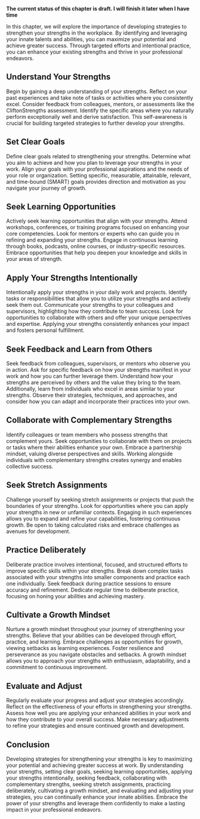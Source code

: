 **The current status of this chapter is draft. I will finish it later when I have time**

In this chapter, we will explore the importance of developing strategies to strengthen your strengths in the workplace. By identifying and leveraging your innate talents and abilities, you can maximize your potential and achieve greater success. Through targeted efforts and intentional practice, you can enhance your existing strengths and thrive in your professional endeavors.

Understand Your Strengths
-------------------------

Begin by gaining a deep understanding of your strengths. Reflect on your past experiences and take note of tasks or activities where you consistently excel. Consider feedback from colleagues, mentors, or assessments like the CliftonStrengths assessment. Identify the specific areas where you naturally perform exceptionally well and derive satisfaction. This self-awareness is crucial for building targeted strategies to further develop your strengths.

Set Clear Goals
---------------

Define clear goals related to strengthening your strengths. Determine what you aim to achieve and how you plan to leverage your strengths in your work. Align your goals with your professional aspirations and the needs of your role or organization. Setting specific, measurable, attainable, relevant, and time-bound (SMART) goals provides direction and motivation as you navigate your journey of growth.

Seek Learning Opportunities
---------------------------

Actively seek learning opportunities that align with your strengths. Attend workshops, conferences, or training programs focused on enhancing your core competencies. Look for mentors or experts who can guide you in refining and expanding your strengths. Engage in continuous learning through books, podcasts, online courses, or industry-specific resources. Embrace opportunities that help you deepen your knowledge and skills in your areas of strength.

Apply Your Strengths Intentionally
----------------------------------

Intentionally apply your strengths in your daily work and projects. Identify tasks or responsibilities that allow you to utilize your strengths and actively seek them out. Communicate your strengths to your colleagues and supervisors, highlighting how they contribute to team success. Look for opportunities to collaborate with others and offer your unique perspectives and expertise. Applying your strengths consistently enhances your impact and fosters personal fulfillment.

Seek Feedback and Learn from Others
-----------------------------------

Seek feedback from colleagues, supervisors, or mentors who observe you in action. Ask for specific feedback on how your strengths manifest in your work and how you can further leverage them. Understand how your strengths are perceived by others and the value they bring to the team. Additionally, learn from individuals who excel in areas similar to your strengths. Observe their strategies, techniques, and approaches, and consider how you can adapt and incorporate their practices into your own.

Collaborate with Complementary Strengths
----------------------------------------

Identify colleagues or team members who possess strengths that complement yours. Seek opportunities to collaborate with them on projects or tasks where their abilities enhance your own. Embrace a partnership mindset, valuing diverse perspectives and skills. Working alongside individuals with complementary strengths creates synergy and enables collective success.

Seek Stretch Assignments
------------------------

Challenge yourself by seeking stretch assignments or projects that push the boundaries of your strengths. Look for opportunities where you can apply your strengths in new or unfamiliar contexts. Engaging in such experiences allows you to expand and refine your capabilities, fostering continuous growth. Be open to taking calculated risks and embrace challenges as avenues for development.

Practice Deliberately
---------------------

Deliberate practice involves intentional, focused, and structured efforts to improve specific skills within your strengths. Break down complex tasks associated with your strengths into smaller components and practice each one individually. Seek feedback during practice sessions to ensure accuracy and refinement. Dedicate regular time to deliberate practice, focusing on honing your abilities and achieving mastery.

Cultivate a Growth Mindset
--------------------------

Nurture a growth mindset throughout your journey of strengthening your strengths. Believe that your abilities can be developed through effort, practice, and learning. Embrace challenges as opportunities for growth, viewing setbacks as learning experiences. Foster resilience and perseverance as you navigate obstacles and setbacks. A growth mindset allows you to approach your strengths with enthusiasm, adaptability, and a commitment to continuous improvement.

Evaluate and Adjust
-------------------

Regularly evaluate your progress and adjust your strategies accordingly. Reflect on the effectiveness of your efforts in strengthening your strengths. Assess how well you are applying your enhanced abilities in your work and how they contribute to your overall success. Make necessary adjustments to refine your strategies and ensure continued growth and development.

Conclusion
----------

Developing strategies for strengthening your strengths is key to maximizing your potential and achieving greater success at work. By understanding your strengths, setting clear goals, seeking learning opportunities, applying your strengths intentionally, seeking feedback, collaborating with complementary strengths, seeking stretch assignments, practicing deliberately, cultivating a growth mindset, and evaluating and adjusting your strategies, you can continually enhance your innate abilities. Embrace the power of your strengths and leverage them confidently to make a lasting impact in your professional endeavors.
